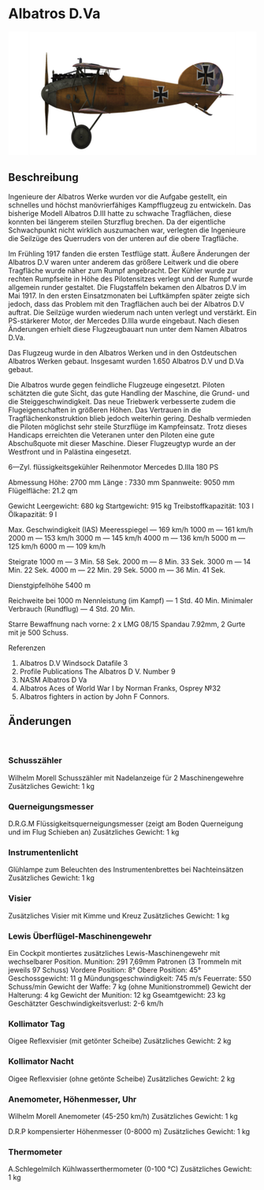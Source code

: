 ﻿# Albatros D.Va

![albatrosd5](../images/albatrosd5.png)

## Beschreibung

Ingenieure der Albatros Werke wurden vor die Aufgabe gestellt, ein schnelles und höchst manövrierfähiges Kampfflugzeug zu entwickeln. Das bisherige Modell Albatros D.III hatte zu schwache Tragflächen, diese konnten bei längerem steilen Sturzflug brechen. Da der eigentliche Schwachpunkt nicht wirklich auszumachen war, verlegten die Ingenieure die Seilzüge des Querruders von der unteren auf die obere Tragfläche.

Im Frühling 1917 fanden die ersten Testflüge statt. Äußere Änderungen der Albatros D.V waren unter anderem das größere Leitwerk und die obere Tragfläche wurde näher zum Rumpf angebracht. Der Kühler wurde zur rechten Rumpfseite in Höhe des Pilotensitzes verlegt und der Rumpf wurde allgemein runder gestaltet.
Die Flugstaffeln bekamen den Albatros D.V im Mai 1917. In den ersten Einsatzmonaten bei Luftkämpfen später zeigte sich jedoch, dass das Problem mit den Tragflächen auch bei der Albatros D.V auftrat. Die Seilzüge wurden wiederum nach unten verlegt und verstärkt. Ein PS-stärkerer Motor, der Mercedes D.IIIa wurde eingebaut. Nach diesen Änderungen erhielt diese  Flugzeugbauart nun unter dem Namen Albatros D.Va.

Das Flugzeug wurde in den Albatros Werken und in den Ostdeutschen Albatros Werken gebaut. Insgesamt wurden 1.650 Albatros D.V und D.Va gebaut.

Die Albatros wurde gegen feindliche Flugzeuge eingesetzt. Piloten schätzten die gute Sicht, das gute Handling der Maschine, die Grund- und die Steiggeschwindigkeit. Das neue Triebwerk verbesserte zudem die Flugeigenschaften in größeren Höhen. Das Vertrauen in die Tragflächenkonstruktion blieb jedoch weiterhin gering. Deshalb vermieden die Piloten möglichst sehr steile Sturzflüge im Kampfeinsatz. Trotz dieses Handicaps erreichten die Veteranen unter den Piloten eine gute Abschußquote mit dieser Maschine.
Dieser Flugzeugtyp wurde an der Westfront und in Palästina eingesetzt.


6—Zyl. flüssigkeitsgekühler Reihenmotor Mercedes D.IIIa 180 PS

Abmessung
Höhe: 2700 mm
Länge : 7330 mm
Spannweite: 9050 mm
Flügelfläche: 21.2  qm

Gewicht
Leergewicht: 680 kg
Startgewicht: 915 kg
Treibstoffkapazität: 103 l
Ölkapazität: 9 l

Max. Geschwindigkeit (IAS)
Meeresspiegel — 169 km/h
1000 m — 161 km/h
2000 m — 153 km/h
3000 m — 145 km/h
4000 m — 136 km/h
5000 m — 125 km/h
6000 m — 109 km/h

Steigrate
1000 m —  3 Min. 58 Sek.
2000 m —  8 Min. 33 Sek.
3000 m — 14 Min. 22 Sek.
4000 m — 22 Min. 29 Sek.
5000 m — 36 Min. 41 Sek.

Dienstgipfelhöhe 5400 m

Reichweite bei 1000 m
Nennleistung (im Kampf) — 1 Std. 40 Min.
Minimaler Verbrauch (Rundflug) — 4 Std. 20 Min.

Starre Bewaffnung nach vorne: 2 x  LMG 08/15 Spandau 7.92mm, 2 Gurte mit je 500 Schuss.

Referenzen
1) Albatros D.V  Windsock Datafile 3
2) Profile Publications The Albatros D V. Number 9
3) NASM Albatros D Va
4) Albatros Aces of World War I by Norman Franks, Osprey №32
5) Albatros fighters in action by John F Connors.

## Änderungen
﻿

### Schusszähler

Wilhelm Morell Schusszähler mit Nadelanzeige für 2 Maschinengewehre
Zusätzliches Gewicht: 1 kg
﻿

### Querneigungsmesser

D.R.G.M Flüssigkeitsquerneigungsmesser (zeigt am Boden Querneigung und im Flug Schieben an)
Zusätzliches Gewicht: 1 kg
﻿

### Instrumentenlicht

Glühlampe zum Beleuchten des Instrumentenbrettes bei Nachteinsätzen
Zusätzliches Gewicht: 1 kg
﻿

### Visier

Zusätzliches Visier mit Kimme und Kreuz
Zusätzliches Gewicht: 1 kg
﻿

### Lewis Überflügel-Maschinengewehr

Ein Cockpit montiertes zusätzliches Lewis-Maschinengewehr mit wechselbarer Position.
Munition: 291 7,69mm Patronen (3 Trommeln mit jeweils 97 Schuss)
Vordere Position: 8°
Obere Position: 45°
Geschossgewicht: 11 g
Mündungsgeschwindigkeit: 745 m/s
Feuerrate: 550 Schuss/min
Gewicht der Waffe: 7 kg (ohne Munitionstrommel)
Gewicht der Halterung: 4 kg
Gewicht der Munition: 12 kg
Gseamtgewicht: 23 kg
Geschätzter Geschwindigkeitsverlust: 2-6 km/h
﻿

### Kollimator Tag

Oigee Reflexvisier (mit getönter Scheibe)
Zusätzliches Gewicht: 2 kg
﻿

### Kollimator Nacht

Oigee Reflexvisier (ohne getönte Scheibe)
Zusätzliches Gewicht: 2 kg
﻿

### Anemometer, Höhenmesser, Uhr

Wilhelm Morell Anemometer (45-250 km/h)
Zusätzliches Gewicht: 1 kg

D.R.P kompensierter Höhenmesser (0-8000 m)
Zusätzliches Gewicht: 1 kg


### Thermometer

A.Schlegelmilch Kühlwasserthermometer (0-100 °C)
Zusätzliches Gewicht: 1 kg
